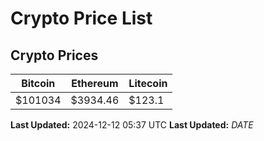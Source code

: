 # Crypto Price List

## Crypto Prices
| Bitcoin | Ethereum | Litecoin |
| ------- | -------- | -------- |
| $101034 | $3934.46 | $123.1 |
**Last Updated:** 2024-12-12 05:37 UTC
**Last Updated:** $DATE$
